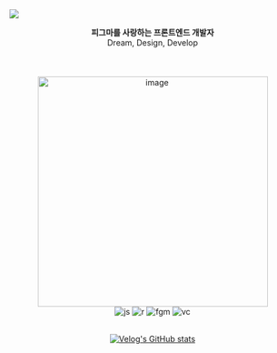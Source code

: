 <img src="https://capsule-render.vercel.app/api?type=venom&color=10:ffffff,100:FFE500&height=230&section=header&text=I%20AM%20MONICX&&fontColor=000000&stroke=FFE500&fontSize=60&strokeWidth=1&" />

<div align=center>
  
**피그마를 사랑하는 프론트엔드 개발자**<br>
Dream, Design, Develop<br><br><br><br>
<img width="405" alt="image" src= "https://github.com/Monixc/Monixc/assets/100592495/64f758c7-e7f4-438d-b83f-b477acaab29f"/>
<br>
![js](https://img.shields.io/badge/JavaScript-F7DF1E?style=for-the-badge&logo=JavaScript&logoColor=white)
![r](https://img.shields.io/badge/React-20232A?style=for-the-badge&logo=react&logoColor=61DAFB)
![fgm](https://img.shields.io/badge/Figma-F24E1E?style=for-the-badge&logo=figma&logoColor=white)
![vc](https://img.shields.io/badge/Vercel-000000?style=for-the-badge&logo=vercel&logoColor=white)
<br><br>
<!-- ![Top Langs](https://github-readme-stats.vercel.app/api/top-langs/?username=anuraghazra&layout=compact) -->

[![Velog's GitHub stats](https://velog-readme-stats.vercel.app/api?@monixc=velopert)](https://github.com/Monicx/velog-readme-stats)
</div>
